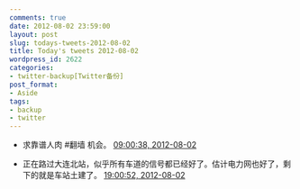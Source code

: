 ```yaml
---
comments: true
date: 2012-08-02 23:59:00
layout: post
slug: todays-tweets-2012-08-02
title: Today's tweets 2012-08-02
wordpress_id: 2622
categories:
- twitter-backup[Twitter备份]
post_format:
- Aside
tags:
- backup
- twitter
---
```





  * 求靠谱人肉 #翻墙 机会。 [09:00:38, 2012-08-02](http://twitter.com/gfrog/statuses/230830432403484672)





  * 正在路过大连北站，似乎所有车道的信号都已经好了。估计电力网也好了，剩下的就是车站土建了。 [19:00:52, 2012-08-02](http://twitter.com/gfrog/statuses/230981485421793280)




